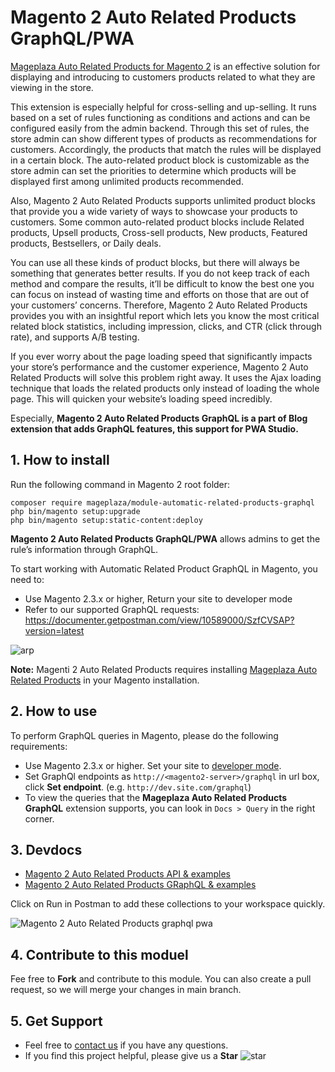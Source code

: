 # Magento 2 Auto Related Products GraphQL/PWA

[Mageplaza Auto Related Products for Magento 2](https://www.mageplaza.com/magento-2-automatic-related-products/) is an effective solution for displaying and introducing to customers products related to what they are viewing in the store. 

This extension is especially helpful for cross-selling and up-selling. It runs based on a set of rules functioning as conditions and actions and can be configured easily from the admin backend. Through this set of rules, the store admin can show different types of products as recommendations for customers. Accordingly, the products that match the rules will be displayed in a certain block. The auto-related product block is customizable as the store admin can set the priorities to determine which products will be displayed first among unlimited products recommended. 

Also, Magento 2 Auto Related Products supports unlimited product blocks that provide you a wide variety of ways to showcase your products to customers. Some common auto-related product blocks include Related products, Upsell products, Cross-sell products, New products, Featured products, Bestsellers, or Daily deals. 

You can use all these kinds of product blocks, but there will always be something that generates better results. If you do not keep track of each method and compare the results, it’ll be difficult to know the best one you can focus on instead of wasting time and efforts on those that are out of your customers’ concerns. Therefore, Magento 2 Auto Related Products provides you with an insightful report which lets you know the most critical related block statistics, including impression, clicks, and CTR (click through rate), and supports A/B testing. 

If you ever worry about the page loading speed that significantly impacts your store’s performance and the customer experience, Magento 2 Auto Related Products will solve this problem right away. It uses the Ajax loading technique that loads the related products only instead of loading the whole page. This will quicken your website’s loading speed incredibly. 

Especially, **Magento 2 Auto Related Products GraphQL is a part of Blog extension that adds GraphQL features, this support for PWA Studio.**

## 1. How to install

Run the following command in Magento 2 root folder:

```
composer require mageplaza/module-automatic-related-products-graphql
php bin/magento setup:upgrade
php bin/magento setup:static-content:deploy
```

**Magento 2 Auto Related Products GraphQL/PWA** allows admins to get the rule’s information through GraphQL.

To start working with Automatic Related Product GraphQL in Magento, you need to:

- Use Magento 2.3.x or higher, Return your site to developer mode
- Refer to our supported GraphQL requests: https://documenter.getpostman.com/view/10589000/SzfCVSAP?version=latest

![arp](https://i.imgur.com/5hIdIBg.png)

**Note:** Magenti 2 Auto Related Products requires installing [Mageplaza Auto Related Products](https://www.mageplaza.com/magento-2-automatic-related-products/) in your Magento installation. 

## 2. How to use

To perform GraphQL queries in Magento, please do the following requirements: 
- Use Magento 2.3.x or higher. Set your site to [developer mode](https://www.mageplaza.com/devdocs/enable-disable-developer-mode-magento-2.html). 
- Set GraphQl endpoints as `http://<magento2-server>/graphql` in url box, click **Set endpoint**. 
(e.g. `http://dev.site.com/graphql`)
- To view the queries that the **Mageplaza Auto Related Products GraphQL** extension supports, you can look in `Docs > Query` in the right corner. 

## 3. Devdocs

- [Magento 2 Auto Related Products API & examples](https://documenter.getpostman.com/view/10589000/SzfCVSAN?version=latest)
- [Magento 2 Auto Related Products GRaphQL & examples](https://documenter.getpostman.com/view/10589000/SzS1T8pe?version=latest)

Click on Run in Postman to add these collections to your workspace quickly. 

![Magento 2 Auto Related Products graphql pwa](https://i.imgur.com/lhsXlUR.gif)

## 4. Contribute to this moduel

Fee free to **Fork** and contribute to this module. You can also create a pull request, so we will merge your changes in main branch. 

## 5. Get Support

- Feel free to [contact us](https://www.mageplaza.com/contact.html) if you have any questions. 
- If you find this project helpful, please give us a **Star** ![star](https://i.imgur.com/S8e0ctO.png)
